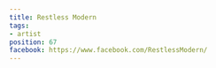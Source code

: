 ```yaml
---
title: Restless Modern
tags:
- artist
position: 67
facebook: https://www.facebook.com/RestlessModern/
---
```


